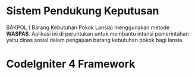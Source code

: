 # Sistem Pendukung Keputusan
BAKPOL ( Barang Kebutuhan Pokok Lansia) menggunakan metode **WASPAS**.
Aplikasi ini di peruntukan untuk membantu intansi pemerintahan yaitu dinas sosial dalam pengajuan barang kebutuhan pokok bagi lansia.
# CodeIgniter 4 Framework
